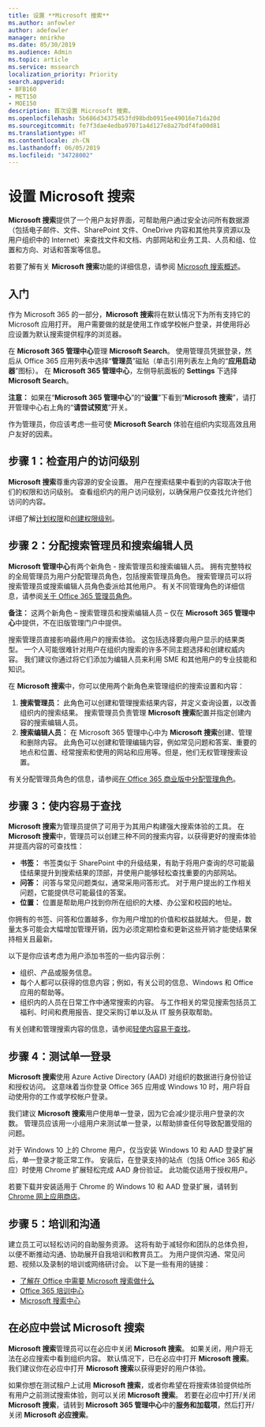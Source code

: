 ```yaml
---
title: 设置 **Microsoft 搜索**
ms.author: anfowler
author: adefowler
manager: mnirkhe
ms.date: 05/30/2019
ms.audience: Admin
ms.topic: article
ms.service: mssearch
localization_priority: Priority
search.appverid:
- BFB160
- MET150
- MOE150
description: 首次设置 Microsoft 搜索。
ms.openlocfilehash: 5b686d34375453fd98bdb0915ee49016e71da20d
ms.sourcegitcommit: fe7f3dae4edba97071a4d127e8a27bdf4fa00d81
ms.translationtype: HT
ms.contentlocale: zh-CN
ms.lasthandoff: 06/05/2019
ms.locfileid: "34728002"
---
```

# <a name="set-up-microsoft-search"></a>设置 Microsoft 搜索

**Microsoft 搜索**提供了一个用户友好界面，可帮助用户通过安全访问所有数据源（包括电子邮件、文件、SharePoint 文件、OneDrive 内容和其他共享资源以及用户组织中的 Internet）来查找文件和文档、内部网站和业务工具、人员和组、位置和方向、对话和答案等信息。

若要了解有关 **Microsoft 搜索**功能的详细信息，请参阅 [Microsoft 搜索概述](overview-microsoft-search.md)。

## <a name="get-started"></a>入门

作为 Microsoft 365 的一部分，**Microsoft 搜索**将在默认情况下为所有支持它的 Microsoft 应用打开。 用户需要做的就是使用工作或学校帐户登录，并使用将必应设置为默认搜索提供程序的浏览器。

在 **Microsoft 365 管理中心**管理 **Microsoft Search**。 使用管理员凭据登录，然后从 Office 365 应用列表中选择“**管理员**”磁贴（单击引用列表左上角的“**应用启动器**”图标）。 在 **Microsoft 365 管理中心**，左侧导航面板的 **Settings** 下选择 **Microsoft Search**。

 

**注意：** 如果在“**Microsoft 365 管理中心**”的“**设置**”下看到“**Microsoft 搜索**”，请打开管理中心右上角的“**请尝试预览**”开关。 

作为管理员，你应该考虑一些可使 **Microsoft Search** 体验在组织内实现高效且用户友好的因素。

## <a name="step-1-check-access-level-of-your-users"></a>步骤 1：检查用户的访问级别

**Microsoft 搜索**尊重内容源的安全设置。 用户在搜索结果中看到的内容取决于他们的权限和访问级别。 查看组织内的用户访问级别，以确保用户仅查找允许他们访问的内容。

详细了解[计划权限](https://docs.microsoft.com/zh-CN/sharepoint/plan-your-permissions-strategy)和[创建权限级别](https://docs.microsoft.com/zh-CN/sharepoint/how-to-create-and-edit-permission-levels)。

## <a name="step-2-assign-search-admin-and-search-editor"></a>步骤 2：分配搜索管理员和搜索编辑人员

**Microsoft 管理中心**有两个新角色 - 搜索管理员和搜索编辑人员。  拥有完整特权的全局管理员为用户分配管理员角色，包括搜索管理员角色。 搜索管理员可以将搜索管理员或搜索编辑人员角色委派给其他用户。 有关不同管理角色的详细信息，请参阅[关于 Office 365 管理员角色](https://docs.microsoft.com/office365/admin/add-users/about-admin-roles?view=o365-worldwide)。

**备注：** 这两个新角色 – 搜索管理员和搜索编辑人员 – 仅在 **Microsoft 365 管理中心**中提供，不在旧版管理门户中提供。 

搜索管理员直接影响最终用户的搜索体验。 这包括选择要向用户显示的结果类型。 一个人可能很难针对用户在组织内搜索的许多不同主题选择和创建权威内容。 我们建议你通过将它们添加为编辑人员来利用 SME 和其他用户的专业技能和知识。 

在 **Microsoft 搜索**中，你可以使用两个新角色来管理组织的搜索设置和内容：
1. **搜索管理员：** 此角色可以创建和管理搜索结果内容，并定义查询设置，以改善组织内的搜索结果。 搜索管理员负责管理 **Microsoft 搜索**配置并指定创建内容的搜索编辑人员。
2. **搜索编辑人员：** 在 Microsoft 365 管理中心中为 **Microsoft 搜索**创建、管理和删除内容。 此角色可以创建和管理编辑内容，例如常见问题和答案、重要的地点和位置、经常搜索和使用的网站和应用等。但是，他们无权管理搜索设置。

有关分配管理员角色的信息，请参阅[在 Office 365 商业版中分配管理角色](https://docs.microsoft.com/zh-CN/office365/admin/add-users/assign-admin-roles?view=o365-worldwide)。

## <a name="step-3-make-content-easy-to-find"></a>步骤 3：使内容易于查找 

**Microsoft 搜索**为管理员提供了可用于为其用户构建强大搜索体验的工具。 在 **Microsoft 搜索**中，管理员可以创建三种不同的搜索内容，以获得更好的搜索体验并提高内容的可查找性：
- **书签：** 书签类似于 SharePoint 中的升级结果，有助于将用户查询的尽可能最佳结果提升到搜索结果的顶部，并使用户能够轻松查找重要的内部网站。 
- **问答：** 问答与常见问题类似，通常采用问答形式。 对于用户提出的工作相关问题，它能提供尽可能最佳的答案。
- **位置：** 位置是帮助用户找到你所在组织的大楼、办公室和校园的地址。 

你拥有的书签、问答和位置越多，你为用户增加的价值和权益就越大。 但是，数量太多可能会大幅增加管理开销，因为必须定期检查和更新这些开销才能使结果保持相关且最新。

以下是你应该考虑为用户添加书签的一些内容示例：
- 组织、产品或服务信息。
- 每个人都可以获得的信息内容；例如，有关公司的信息、Windows 和 Office 应用的帮助等。 
- 组织内的人员在日常工作中通常搜索的内容。 与工作相关的常见搜索包括员工福利、时间和费用报告、提交采购订单以及从 IT 服务获取帮助。 

有关创建和管理搜索内容的信息，请参阅[轻使内容易于查找](make-content-easy-to-find.md)。

## <a name="step-4-test-single-sign-on"></a>步骤 4：测试单一登录
**Microsoft 搜索**使用 Azure Active Directory (AAD) 对组织的数据进行身份验证和授权访问。  这意味着当你登录 Office 365 应用或 Windows 10 时，用户将自动使用你的工作或学校帐户登录。

我们建议 **Microsoft 搜索**用户使用单一登录，因为它会减少提示用户登录的次数。 管理员应该用一小组用户来测试单一登录，以帮助排查任何导致配置受阻的问题。 

对于 Windows 10 上的 Chrome 用户，仅当安装 Windows 10 和 AAD 登录扩展后，单一登录才能正常工作。 安装后，在登录支持的站点（包括 Office 365 和必应）时使用 Chrome 扩展轻松完成 AAD 身份验证。 此功能仅适用于授权用户。 

若要下载并安装适用于 Chrome 的 Windows 10 和 AAD 登录扩展，请转到 [Chrome 网上应用商店](https://go.microsoft.com/fwlink/?linkid=2090961)。

## <a name="step-5-training-and-communication"></a>步骤 5：培训和沟通
建立员工可以轻松访问的自助服务资源。 这将有助于减轻你和团队的总体负担，以便不断推动沟通、协助展开自我培训和教育员工。 为用户提供沟通、常见问题、视频以及录制的培训或网络研讨会。 以下是一些有用的链接：
- [了解在 Office 中需要 Microsoft 搜索做什么](https://support.office.com/article/find-what-you-need-with-microsoft-search-in-office-2457d4d8-48a8-4ad4-ab89-5a0657aa8446?ui=en-US&rs=en-US&ad=US)
- [Office 365 培训中心](https://support.office.com/office-training-center)
- 
  [Microsoft 搜索中心](https://support.office.com/zh-CN/article/-working-title-microsoft-search-center-b8bf5a2c-7515-40a9-9a6a-b8ed382c86bc?ui=en-US&rs=en-US&ad=US)

## <a name="trying-out-microsoft-search-in-bing"></a>在必应中尝试 **Microsoft 搜索** 
**Microsoft 搜索**管理员可以在必应中关闭 **Microsoft 搜索**。 如果关闭，用户将无法在必应搜索中看到组织内容。 默认情况下，已在必应中打开 **Microsoft 搜索**。 我们建议你在必应中打开 **Microsoft 搜索**以获得更好的用户体验。 

如果你想在测试租户上试用 **Microsoft 搜索**，或者你希望在将搜索体验提供给所有用户之前测试搜索体验，则可以关闭 **Microsoft 搜索**。
若要在必应中打开/关闭 **Microsoft 搜索**，请转到 **Microsoft 365 管理中心**中的**服务和加载项**，然后打开/关闭 **Microsoft 必应搜索**。
